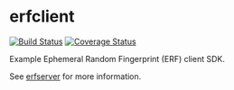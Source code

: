 # erfclient

[![Build Status](https://travis-ci.com/thales-e-security/erfclient.svg?branch=master)](https://travis-ci.com/thales-e-security/erfclient) [![Coverage Status](https://coveralls.io/repos/github/thales-e-security/erfclient/badge.svg?branch=master)](https://coveralls.io/github/thales-e-security/erfclient?branch=master)

Example Ephemeral Random Fingerprint (ERF) client SDK.

See [erfserver](https://github.com/thales-e-security/erfserver) for more information.